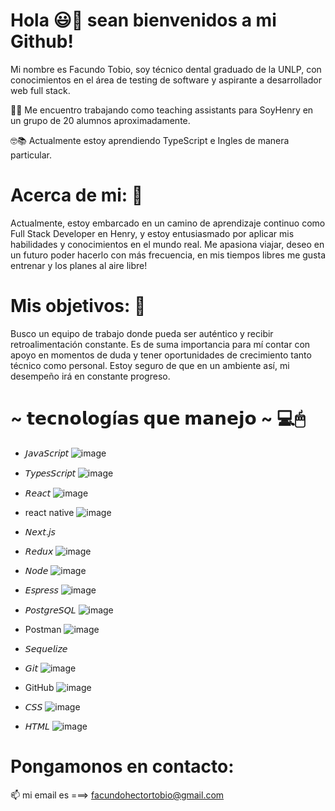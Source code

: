 # Hola 😃👋 sean bienvenidos a mi Github!

Mi nombre es Facundo Tobio, soy técnico dental graduado de la UNLP, con conocimientos en el área de testing de software y aspirante a desarrollador web full stack.

👨‍💻 Me encuentro trabajando como teaching assistants para SoyHenry en un grupo de 20 alumnos aproximadamente.

🤓📚 Actualmente estoy aprendiendo TypeScript e Ingles de manera particular.

# Acerca de mi:  💬
Actualmente, estoy embarcado en un camino de aprendizaje continuo como Full Stack Developer en Henry, y estoy entusiasmado por aplicar mis habilidades y conocimientos en el mundo real.
Me apasiona viajar, deseo en un futuro poder hacerlo con más frecuencia, en mis tiempos libres me gusta entrenar y los planes al aire libre!

# Mis objetivos:  🔮
Busco un equipo de trabajo donde pueda ser auténtico y recibir retroalimentación constante. Es de suma importancia para mí contar con apoyo en momentos de duda y tener oportunidades de crecimiento tanto técnico como personal. Estoy seguro de que en un ambiente así, mi desempeño irá en constante progreso.

# ~ 𝘁𝗲𝗰𝗻𝗼𝗹𝗼𝗴í𝗮𝘀 𝗾𝘂𝗲 𝗺𝗮𝗻𝗲𝗷𝗼 ~ 💻🖱
* 𝘑𝘢𝘷𝘢𝘚𝘤𝘳𝘪𝑝𝘵 ![image](https://github.com/Facundotobio/Facundotobio/assets/109319944/71de8592-9798-4fe5-a8c6-356adf2120fe)
* 𝘛𝘺𝑝𝘦𝘴𝘚𝘤𝘳𝘪𝑝𝘵 ![image](https://github.com/Facundotobio/Facundotobio/assets/109319944/635df5cb-02ea-43c9-bd86-350bc17caaab)
* 𝘙𝘦𝘢𝘤𝘵 ![image](https://github.com/Facundotobio/Facundotobio/assets/109319944/80550929-9024-4e8b-a048-29e671d7095c)
* react native ![image](https://github.com/Facundotobio/Facundotobio/assets/109319944/ed8eaf7d-f347-4792-a651-1a221ad56a79)

* 𝘕𝘦𝘹𝘵.𝘫𝘴
* 𝘙𝘦𝘥𝘶𝘹 ![image](https://github.com/Facundotobio/Facundotobio/assets/109319944/a0f9128c-b352-43fb-b8fe-4bee305fb247)

* 𝘕𝘰𝘥𝘦 ![image](https://github.com/Facundotobio/Facundotobio/assets/109319944/2cba8b15-82c2-465a-a8cc-13ecc3a3cb61)

* 𝘌𝘴𝑝𝘳𝘦𝘴𝘴 ![image](https://github.com/Facundotobio/Facundotobio/assets/109319944/acbdbad7-afe3-408b-9a66-392334194dfe)

* 𝘗𝘰𝘴𝘵𝘨𝘳𝘦𝘚𝘘𝘓 ![image](https://github.com/Facundotobio/Facundotobio/assets/109319944/d9acd696-1176-4f86-b02d-f3abb86b775e)
* Postman ![image](https://github.com/Facundotobio/Facundotobio/assets/109319944/3ae1ae95-2d52-48a3-986c-54c3452916ab)

* 𝘚𝘦𝘲𝘶𝘦𝘭𝘪𝘻𝘦
* 𝘎𝘪𝘵 ![image](https://github.com/Facundotobio/Facundotobio/assets/109319944/6f1929aa-16fd-4a28-bdb3-376e8ece558b)
* GitHub ![image](https://github.com/Facundotobio/Facundotobio/assets/109319944/fd0309f9-8bc1-4c1b-9466-702ff757d3bc)

* 𝘊𝘚𝘚 ![image](https://github.com/Facundotobio/Facundotobio/assets/109319944/38d4dd66-fe1c-4e73-8400-e560e11f0359)

* 𝘏𝘛𝘔𝘓 ![image](https://github.com/Facundotobio/Facundotobio/assets/109319944/7653ad66-31e0-4fde-a8db-af5577acb7d3)


# Pongamonos en contacto: 
📫 mi email es ===>  facundohectortobio@gmail.com
